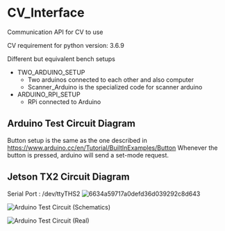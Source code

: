 # CV_Interface
Communication API for CV to use

CV requirement for python version: 3.6.9

Different but equivalent bench setups
- TWO_ARDUINO_SETUP
    - Two arduinos connected to each other and also computer
    - Scanner_Arduino is the specialized code for scanner arduino
- ARDUINO_RPI_SETUP
    - RPi connected to Arduino
## Arduino Test Circuit Diagram
Button setup is the same as the one described in https://www.arduino.cc/en/Tutorial/BuiltInExamples/Button
Whenever the button is pressed, arduino will send a set-mode request.

## Jetson TX2 Circuit Diagram
Serial Port : /dev/ttyTHS2
![6634a59717a0defd36d039292c8d643](https://user-images.githubusercontent.com/56321690/236954118-339b6e05-28cb-4140-a3d6-6123518752b6.jpg)

![Arduino Test Circuit (Schematics)](https://github.com/macrobomastercontrolteam/CV_Interface/blob/main/Arduino_Test_Circuit.png)

![Arduino Test Circuit (Real)](https://user-images.githubusercontent.com/57267209/212556064-896bd52c-37dd-4e50-95ff-976f00145a35.jpg)
